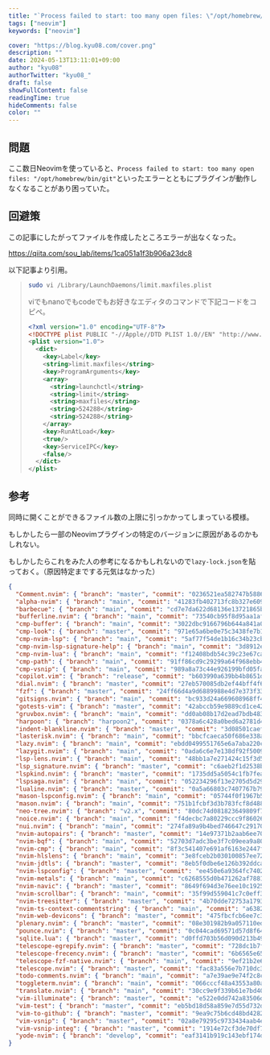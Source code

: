 ```yaml
---
title: "`Process failed to start: too many open files: \"/opt/homebrew/bin/git\"`というエラーが出てNeovimのプラグインが動作しなくなる問題の回避策"
tags: ["neovim"]
keywords: ["neovim"]

cover: "https://blog.kyu08.com/cover.png"
description: ""
date: 2024-05-13T13:11:01+09:00
author: "kyu08"
authorTwitter: "kyu08_"
draft: false
showFullContent: false
readingTime: true
hideComments: false
color: ""
---
```


## 問題

ここ数日Neovimを使っていると、`Process failed to start: too many open files: "/opt/homebrew/bin/git"`といったエラーとともにプラグインが動作しなくなることがあり困っていた。

## 回避策

この記事にしたがってファイルを作成したところエラーが出なくなった。

https://qiita.com/sou_lab/items/1ca051a1f3b906a23dc8

以下記事より引用。

> ```sh
> sudo vi /Library/LaunchDaemons/limit.maxfiles.plist
> ```
>
> viでもnanoでもcodeでもお好きなエディタのコマンドで下記コードをコピペ。
> 
> ```xml
> <?xml version="1.0" encoding="UTF-8"?>
> <!DOCTYPE plist PUBLIC "-//Apple//DTD PLIST 1.0//EN" "http://www.apple.com/DTDs/PropertyList-1.0.dtd">
> <plist version="1.0">
>   <dict>
>     <key>Label</key>
>     <string>limit.maxfiles</string>
>     <key>ProgramArguments</key>
>     <array>
>       <string>launchctl</string>
>       <string>limit</string>
>       <string>maxfiles</string>
>       <string>524288</string>
>       <string>524288</string>
>     </array>
>     <key>RunAtLoad</key>
>     <true/>
>     <key>ServiceIPC</key>
>     <false/>
>   </dict>
> </plist>
> ```

## 参考
同時に開くことができるファイル数の上限に引っかかってしまっている模様。

もしかしたら一部のNeovimプラグインの特定のバージョンに原因があるのかもしれない。

もしかしたらこれをみた人の参考になるかもしれないので`lazy-lock.json`を貼っておく。（原因特定までする元気はなかった）

```json
{
  "Comment.nvim": { "branch": "master", "commit": "0236521ea582747b58869cb72f70ccfa967d2e89" },
  "alpha-nvim": { "branch": "main", "commit": "41283fb402713fc8b327e60907f74e46166f4cfd" },
  "barbecue": { "branch": "main", "commit": "cd7e7da622d68136e13721865b4d919efd6325ed" },
  "bufferline.nvim": { "branch": "main", "commit": "73540cb95f8d95aa1af3ed57713c6720c78af915" },
  "cmp-buffer": { "branch": "main", "commit": "3022dbc9166796b644a841a02de8dd1cc1d311fa" },
  "cmp-look": { "branch": "master", "commit": "971e65a6be0e75c3438fe7b176d4fc020cb89d7b" },
  "cmp-nvim-lsp": { "branch": "main", "commit": "5af77f54de1b16c34b23cba810150689a3a90312" },
  "cmp-nvim-lsp-signature-help": { "branch": "main", "commit": "3d8912ebeb56e5ae08ef0906e3a54de1c66b92f1" },
  "cmp-nvim-lua": { "branch": "main", "commit": "f12408bdb54c39c23e67cab726264c10db33ada8" },
  "cmp-path": { "branch": "main", "commit": "91ff86cd9c29299a64f968ebb45846c485725f23" },
  "cmp-vsnip": { "branch": "main", "commit": "989a8a73c44e926199bfd05fa7a516d51f2d2752" },
  "copilot.vim": { "branch": "release", "commit": "b603990a639bb4b8651d054ef8d5a8fe5db56e0c" },
  "dial.nvim": { "branch": "master", "commit": "27eb570085db2ef44bff4f620d3806039184651c" },
  "fzf": { "branch": "master", "commit": "24ff66d4a9d6889988e4d7e373f33f4098870b9e" },
  "gitsigns.nvim": { "branch": "main", "commit": "bc933d24a669608968ff4791b14d2d9554813a65" },
  "gotests-vim": { "branch": "master", "commit": "42abccb59e9889cd1ce427b11b2ffbb36f2a46a6" },
  "gruvbox.nvim": { "branch": "main", "commit": "dd0ab08b17d2ead7bdb4838b48e1d08034ead0f0" },
  "harpoon": { "branch": "harpoon2", "commit": "0378a6c428a0bed6a2781d459d7943843f374bce" },
  "indent-blankline.nvim": { "branch": "master", "commit": "3d08501caef2329aba5121b753e903904088f7e6" },
  "lasterisk.nvim": { "branch": "main", "commit": "bbcfcaeca50f686e338a03386e41645fc3305f44" },
  "lazy.nvim": { "branch": "main", "commit": "ebdd0499551765e6a7aba220cc8ae4e0cdb6be69" },
  "lazygit.nvim": { "branch": "main", "commit": "0ada6c6e7e138df92f5009b6952f4ac41248305a" },
  "lsp-lens.nvim": { "branch": "main", "commit": "48bb1a7e271424c15f3d588d54adc9b7c319d977" },
  "lsp_signature.nvim": { "branch": "master", "commit": "c6aeb2f1d2538bbdfdaab1664d9d4c3c75aa9db8" },
  "lspkind.nvim": { "branch": "master", "commit": "1735dd5a5054c1fb7feaf8e8658dbab925f4f0cf" },
  "lspsaga.nvim": { "branch": "main", "commit": "052234296f13e2705d5d290c7bd5a36d3dd81fde" },
  "lualine.nvim": { "branch": "master", "commit": "0a5a66803c7407767b799067986b4dc3036e1983" },
  "mason-lspconfig.nvim": { "branch": "main", "commit": "05744f0f1967b5757bd05c08df4271ab8ec990aa" },
  "mason.nvim": { "branch": "main", "commit": "751b1fcbf3d3b783fcf8d48865264a9bcd8f9b10" },
  "neo-tree.nvim": { "branch": "v2.x", "commit": "80dc74d081823649809f78370fa5b204aa9a853a" },
  "noice.nvim": { "branch": "main", "commit": "f4decbc7a80229ccc9f86026b74bdcf0c39e38a7" },
  "nui.nvim": { "branch": "main", "commit": "274fa89a9b4bed746647c2917091902f882509ec" },
  "nvim-autopairs": { "branch": "master", "commit": "14e97371b2aab6ee70054c1070a123dfaa3e217e" },
  "nvim-bqf": { "branch": "main", "commit": "52703d7adc3be3f7c09eea9a80c5b8caa615fb25" },
  "nvim-cmp": { "branch": "main", "commit": "8f3c541407e691af6163e2447f3af1bd6e17f9a3" },
  "nvim-hlslens": { "branch": "main", "commit": "3e8fceb2b030100857ee72741a8f48c9a1d8595e" },
  "nvim-jdtls": { "branch": "master", "commit": "8eb5f0dbe6e126b392ddcaf45893358619893e45" },
  "nvim-lspconfig": { "branch": "master", "commit": "ee450e6a9364fc740236166dd57aaca1ec7cdb48" },
  "nvim-metals": { "branch": "main", "commit": "c6268555d0b471262af78818f11a086ddf30688b" },
  "nvim-navic": { "branch": "master", "commit": "8649f694d3e76ee10c19255dece6411c29206a54" },
  "nvim-scrollbar": { "branch": "main", "commit": "35f99d559041c7c0eff3a41f9093581ceea534e8" },
  "nvim-treesitter": { "branch": "master", "commit": "4b70dde72753a179333b4bba02518d234a30510e" },
  "nvim-ts-context-commentstring": { "branch": "main", "commit": "a6382f744f584bbf71d0a563af789af7190aabda" },
  "nvim-web-devicons": { "branch": "master", "commit": "475fbcfcb6ee7c35aa33a6b6207ebd4032791d87" },
  "plenary.nvim": { "branch": "master", "commit": "08e301982b9a057110ede7a735dd1b5285eb341f" },
  "pounce.nvim": { "branch": "master", "commit": "0c044cad69571d57d8f64a41cca95332859b6abc" },
  "sqlite.lua": { "branch": "master", "commit": "d0ffd703b56d090d213b497ed4eb840495f14a11" },
  "telescope-egrepify.nvim": { "branch": "master", "commit": "728dc1b7f31297876c3a3254fc6108108b6a9e9d" },
  "telescope-frecency.nvim": { "branch": "master", "commit": "6b6565e6584c86ca501bdac485cbdc2ca64556e4" },
  "telescope-fzf-native.nvim": { "branch": "main", "commit": "9ef21b2e6bb6ebeaf349a0781745549bbb870d27" },
  "telescope.nvim": { "branch": "master", "commit": "fac83a556e7b710dc31433dec727361ca062dbe9" },
  "todo-comments.nvim": { "branch": "main", "commit": "a7e39ae9e74f2c8c6dc4eea6d40c3971ae84752d" },
  "toggleterm.nvim": { "branch": "main", "commit": "066cccf48a43553a80a210eb3be89a15d789d6e6" },
  "translate.nvim": { "branch": "main", "commit": "30cc9e9f339b61e7bd40bc1ba7af73ea193bf589" },
  "vim-illuminate": { "branch": "master", "commit": "e522e0dd742a83506db0a72e1ced68c9c130f185" },
  "vim-test": { "branch": "master", "commit": "eb5bd18d58a859e7d55d732d37e4e2b94fa50275" },
  "vim-to-github": { "branch": "master", "commit": "9ea9c75b6cd48bd42823a39c56a05a2ff8161536" },
  "vim-vsnip": { "branch": "master", "commit": "02a8e79295c9733434aab4e0e2b8c4b7cea9f3a9" },
  "vim-vsnip-integ": { "branch": "master", "commit": "1914e72cf3de70df7f5dde476cd299aba2440aef" },
  "yode-nvim": { "branch": "develop", "commit": "eaf3141b919c143ebf174d7ad180abd9c032b38c" }
}
```
